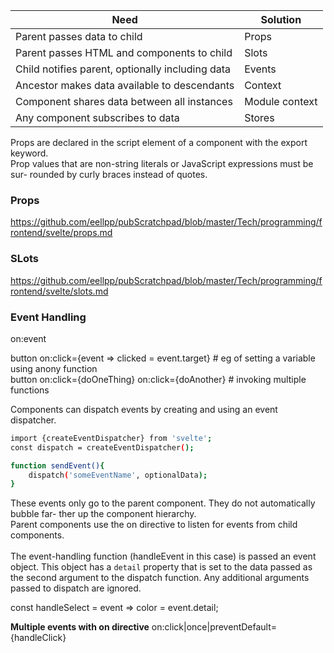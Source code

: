 

| Need | Solution |
|---|---|
|Parent passes data to child|Props|
|Parent passes HTML and components to child|Slots|
|Child notifies parent, optionally including data|Events|
|Ancestor makes data available to descendants|Context|
|Component shares data between all instances|Module context|
|Any component subscribes to data|Stores|


Props are declared in the script element of a component with the export keyword.  
Prop values that are non-string literals or JavaScript expressions must be sur- rounded by curly braces instead of quotes.  

### Props
https://github.com/eellpp/pubScratchpad/blob/master/Tech/programming/frontend/svelte/props.md  


 
### SLots
https://github.com/eellpp/pubScratchpad/blob/master/Tech/programming/frontend/svelte/slots.md  

### Event Handling
on:event 

button on:click={event => clicked = event.target} # eg of setting a variable using anony function  
button on:click={doOneThing} on:click={doAnother} # invoking multiple functions  

Components can dispatch events by creating and using an event dispatcher.   
```bash
import {createEventDispatcher} from 'svelte';
const dispatch = createEventDispatcher(); 

function sendEvent(){
    dispatch('someEventName', optionalData);    
}
```

These events only go to the parent component. They do not automatically bubble far- ther up the component hierarchy.  
Parent components use the on directive to listen for events from child components.     
<Child on:someEventName={handleEvent} />  
The event-handling function (handleEvent in this case) is passed an event object. This object has a `detail` property that is set to the data passed as the second argument to the dispatch function. Any additional arguments passed to dispatch are ignored.  

const handleSelect = event => color = event.detail;  

**Multiple events with on directive**
on:click|once|preventDefault={handleClick}   



